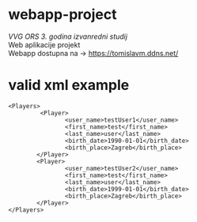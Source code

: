# webapp-project
*VVG ORS 3. godina izvanredni studij*\
Web aplikacije projekt\
Webapp dostupna na -> https://tomislavm.ddns.net/

# valid xml example

```<?xml version="1.0"?>
<Players>
         <Player>
                <user_name>testUser1</user_name>
                <first_name>test</first_name>
                <last_name>user</last_name>
                <birth_date>1990-01-01</birth_date>
                <birth_place>Zagreb</birth_place>
        </Player>
        <Player>
                <user_name>testUser2</user_name>
                <first_name>test</first_name>
                <last_name>user</last_name>
                <birth_date>1999-01-01</birth_date>
                <birth_place>Zagreb</birth_place>
        </Player>
</Players>
```
